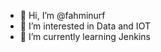 - 👋 Hi, I’m @fahminurf
- 👀 I’m interested in Data and IOT
- 🌱 I’m currently learning Jenkins

<!---
fahminurf/fahminurf is a ✨ special ✨ repository because its `README.md` (this file) appears on your GitHub profile.
You can click the Preview link to take a look at your changes.
--->
